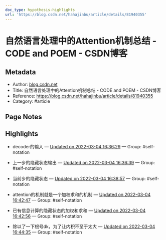 ```yaml
---
doc_type: hypothesis-highlights
url: 'https://blog.csdn.net/hahajinbu/article/details/81940355'
---
```


# 自然语言处理中的Attention机制总结 - CODE and POEM - CSDN博客

## Metadata
- Author: [blog.csdn.net]()
- Title: 自然语言处理中的Attention机制总结 - CODE and POEM - CSDN博客
- Reference: https://blog.csdn.net/hahajinbu/article/details/81940355
- Category: #article

## Page Notes
## Highlights
- decoder的输入 — [Updated on 2022-03-04 16:36:29](https://hyp.is/L_IecpuWEeyehGNSoiz-7A/blog.csdn.net/hahajinbu/article/details/81940355) — Group: #self-notation

- 上一步的隐藏状态输出 — [Updated on 2022-03-04 16:36:39](https://hyp.is/NgojIpuWEeyxcMcc13L-6g/blog.csdn.net/hahajinbu/article/details/81940355) — Group: #self-notation

- 当前步的隐藏状态 — [Updated on 2022-03-04 16:38:57](https://hyp.is/iDSXmpuWEeymAHeRLw-n9g/blog.csdn.net/hahajinbu/article/details/81940355) — Group: #self-notation

- attention的机制就是一个加权求和的机制 — [Updated on 2022-03-04 16:42:47](https://hyp.is/EVDRYJuXEeyr3peoqJxJoQ/blog.csdn.net/hahajinbu/article/details/81940355) — Group: #self-notation

- 已有信息计算的隐藏状态的加权和求和 — [Updated on 2022-03-04 16:42:56](https://hyp.is/FqnSdJuXEeyxdH-YmXg0cg/blog.csdn.net/hahajinbu/article/details/81940355) — Group: #self-notation

- 除以了一下根号dk，为了让内积不至于太大 — [Updated on 2022-03-04 16:44:35](https://hyp.is/UcKsoJuXEeyYNFNAUaLU3Q/blog.csdn.net/hahajinbu/article/details/81940355) — Group: #self-notation




